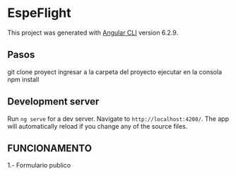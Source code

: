 # EspeFlight

This project was generated with [Angular CLI](https://github.com/angular/angular-cli) version 6.2.9.

## Pasos

git clone proyect
ingresar a la carpeta del proyecto
ejecutar en la consola npm install

## Development server

Run `ng serve` for a dev server. Navigate to `http://localhost:4200/`. The app will automatically reload if you change any of the source files.

## FUNCIONAMENTO

1.- Formulario publico
